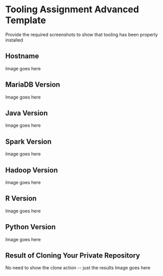 # Tooling Assignment Advanced Template

Provide the required screenshots to show that tooling has been properly installed

## Hostname

Image goes here

## MariaDB Version

Image goes here

## Java Version

Image goes here

## Spark Version

Image goes here

## Hadoop Version

Image goes here

## R Version

Image goes here

## Python Version

Image goes here

## Result of Cloning Your Private Repository

No need to show the clone action -- just the results
Image goes here
